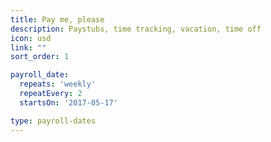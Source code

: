 ```yaml
---
title: Pay me, please
description: Paystubs, time tracking, vacation, time off
icon: usd
link: ""
sort_order: 1

payroll_date:
  repeats: 'weekly'
  repeatEvery: 2
  startsOn: '2017-05-17'

type: payroll-dates
---
```

